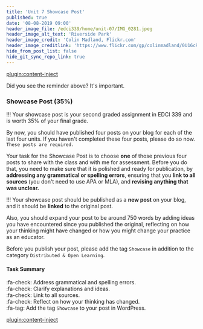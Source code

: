 ```yaml
---
title: 'Unit 7 Showcase Post'
published: true
date: '08-08-2019 09:00'
header_image_file: /edci339/home/unit-07/IMG_0281.jpeg
header_image_alt_text: 'Riverside Park'
header_image_credit: 'Colin Madland, Flickr.com'
header_image_creditlink: 'https://www.flickr.com/gp/colinmadland/0U16cR'
hide_from_post_list: false
hide_git_sync_repo_link: true
---
```



[plugin:content-inject](../unit-07/_class-preparations)

Did you see the reminder above? It's important.

### Showcase Post (35%)

!!! Your showcase post is your second graded assignment in EDCI 339 and is worth 35% of your final grade.

By now, you should have published four posts on your blog for each of the last four units. If you haven't completed these four posts, please do so now. `These posts are required.`

Your task for the Showcase Post is to choose **one** of those previous four posts to share with the class and with me for assessment. Before you do that, you need to make sure that it is polished and ready for publication, by **addressing any grammatical or spelling errors**, ensuring that you **link to all sources** (you don't need to use APA or MLA), and **revising anything that was unclear.**

!!! Your showcase post should be published as a **new post** on your blog, and it should be **linked** to the original post.

Also, you should expand your post to be around 750 words by adding ideas you have encountered since you published the original, reflecting on how your thinking might have changed or how you might change your practice as an educator.

Before you publish your post, please add the tag `Showcase` in addition to the category `Distributed & Open Learning`.

#### Task Summary

:fa-check: Address grammatical and spelling errors.  
:fa-check: Clarify explanations and ideas.  
:fa-check: Link to all sources.  
:fa-check: Reflect on how your thinking has changed.  
:fa-tag: Add the tag `Showcase` to your post in WordPress.  

[plugin:content-inject](../unit-07/_important-reminders)
